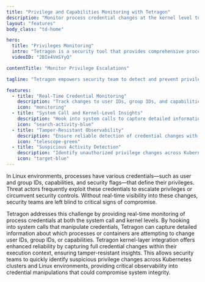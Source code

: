 ```yaml
---
title: "Privilege and Capabilities Monitoring with Tetragon"
description: "Monitor process credential changes at the kernel level to detect suspicious activity."
layout: "features"
body_class: "td-home"

hero:
  title: "Privileges Monitoring"
  intro: "Tetragon is a security tool that provides comprehensive process monitoring capabilities, offering detailed visibility into process behavior and execution within Kubernetes environments⁠"
  videoID: "2BIe4VmSYyQ"

contentTitle: "Monitor Privilege Escalations"

tagline: "Tetragon empowers security team to detect and prevent privilege abuse"

features:
  - title: "Real-Time Credential Monitoring"
    description: "Track changes to user IDs, group IDs, and capabilities as they occur, ensuring immediate visibility."
    icon: "monitoring"
  - title: "System Call and Kernel-Level Insights"
    description: "Hook into system calls to capture detailed information on credential manipulations in real-time."
    icon: "search-activity-blue"
  - title: "Tamper-Resistant Observability"
    description: "Ensure reliable detection of credential changes with kernel-layer integration and execution context tracking."
    icon: "telescope-green"
  - title: "Suspicious Activity Detection"
    description: "Identify unauthorized privilege changes across Kubernetes clusters and Linux environments to prevent system compromises."
    icon: "target-blue"
---
```


In Linux environments, processes have various credentials—such as user and group IDs, capabilities, and security flags—that define their privileges. Threat actors frequently exploit these credentials to escalate privileges or circumvent security controls. Without real-time visibility into these changes, security teams are left blind to critical signs of compromise.

Tetragon addresses this challenge by providing real-time monitoring of process credentials at both the system call and kernel levels. By hooking into system calls that manipulate credentials, Tetragon can capture detailed information about which processes or containers are attempting to change user IDs, group IDs, or capabilities. Tetragon kernel-layer integration offers enhanced reliability by capturing full credential changes within their execution context, ensuring tamper-resistant insights. This allows security teams to quickly identify suspicious privilege changes across Kubernetes clusters and Linux environments, providing critical observability into credential manipulations that could compromise system integrity.
